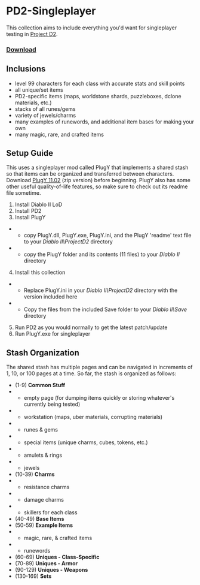 # PD2-Singleplayer
This collection aims to include everything you'd want for singleplayer testing in [Project D2](https://www.projectdiablo2.com/).

### [Download](https://github.com/BetweenWalls/PD2-Singleplayer/archive/main.zip)

## Inclusions
* level 99 characters for each class with accurate stats and skill points
* all unique/set items
* PD2-specific items (maps, worldstone shards, puzzleboxes, dclone materials, etc.)
* stacks of all runes/gems
* variety of jewels/charms
* many examples of runewords, and additional item bases for making your own
* many magic, rare, and crafted items

## Setup Guide
This uses a singleplayer mod called PlugY that implements a shared stash so that items can be organized and transferred between characters. Download [PlugY 11.02](http://plugy.free.fr/) (zip version) before beginning. PlugY also has some other useful quality-of-life features, so make sure to check out its readme file sometime.

1. Install Diablo II LoD
2. Install PD2
3. Install PlugY
* * copy PlugY.dll, PlugY.exe, PlugY.ini, and the PlugY 'readme' text file to your *Diablo II\ProjectD2* directory
* * copy the PlugY folder and its contents (11 files) to your *Diablo II* directory
4. Install this collection
* * Replace PlugY.ini in your *Diablo II\ProjectD2* directory with the version included here
* * Copy the files from the included Save folder to your *Diablo II\Save* directory
5. Run PD2 as you would normally to get the latest patch/update
6. Run PlugY.exe for singleplayer

## Stash Organization
The shared stash has multiple pages and can be navigated in increments of 1, 10, or 100 pages at a time. So far, the stash is organized as follows:

* (1-9) **Common Stuff**
* * empty page (for dumping items quickly or storing whatever's currently being tested)
* * workstation (maps, uber materials, corrupting materials)
* * runes & gems
* * special items (unique charms, cubes, tokens, etc.)
* * amulets & rings
* * jewels
* (10-39) **Charms**
* * resistance charms
* * damage charms
* * skillers for each class
* (40-49) **Base Items**
* (50-59) **Example Items**
* * magic, rare, & crafted items
* * runewords
* (60-69) **Uniques - Class-Specific**
* (70-89) **Uniques - Armor**
* (90-129) **Uniques - Weapons**
* (130-169) **Sets**
